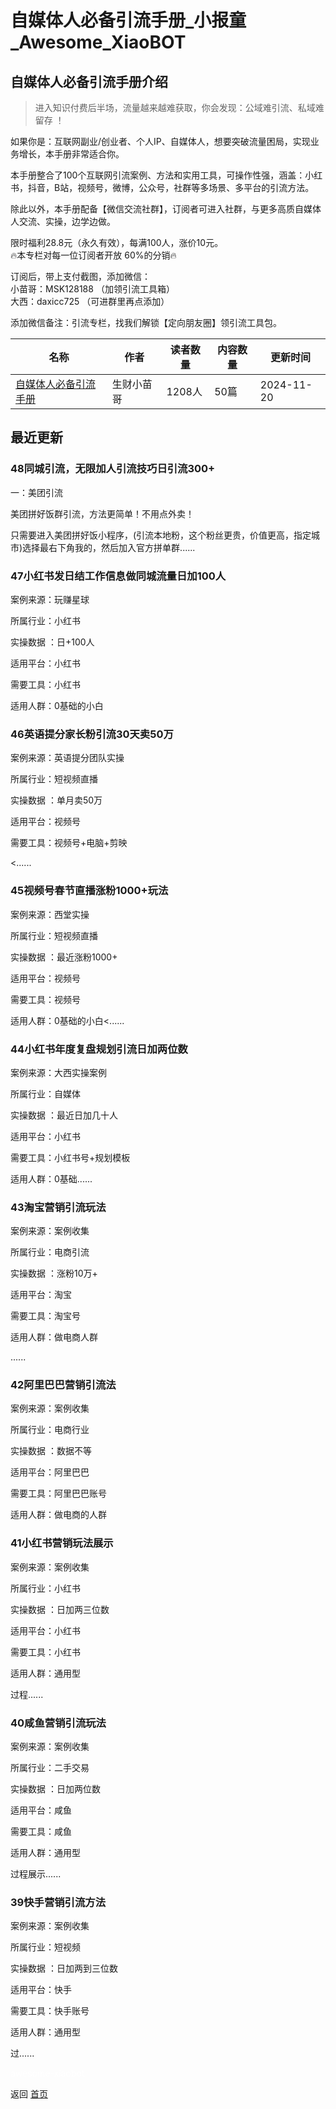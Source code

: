 # 自媒体人必备引流手册_小报童_Awesome_XiaoBOT

## 自媒体人必备引流手册介绍
> 进入知识付费后半场，流量越来越难获取，你会发现：公域难引流、私域难留存 ！    
    
如果你是：互联网副业/创业者、个人IP、自媒体人，想要突破流量困局，实现业务增长，本手册非常适合你。    
    
本手册整合了100个互联网引流案例、方法和实用工具，可操作性强，涵盖：小红书，抖音，B站，视频号，微博，公众号，社群等多场景、多平台的引流方法。    
    
除此以外，本手册配备【微信交流社群】，订阅者可进入社群，与更多高质自媒体人交流、实操，边学边做。    
    
限时福利28.8元（永久有效），每满100人，涨价10元。    
🔥本专栏对每一位订阅者开放 60%的分销🔥    
    
订阅后，带上支付截图，添加微信：    
小苗哥：MSK128188 （加领引流工具箱）    
大西：daxicc725 （可进群里再点添加）    
    
添加微信备注：引流专栏，找我们解锁【定向朋友圈】领引流工具包。  
  


|名称|作者|读者数量|内容数量|更新时间|
|---|---|---|---|---|
|[自媒体人必备引流手册](https://xiaobot.net/p/MSk1888999?refer=0b133df9-27dc-423b-8101-639049001c13)|生财小苗哥|1208人|50篇|2024-11-20|

## 最近更新
### 48同城引流，无限加人引流技巧日引流300+

一：美团引流

美团拼好饭群引流，方法更简单！不用点外卖！

只需要进入美团拼好饭小程序，(引流本地粉，这个粉丝更贵，价值更高，指定城市)选择最右下角我的，然后加入官方拼单群......

### 47小红书发日结工作信息做同城流量日加100人

案例来源：玩赚星球

所属行业：小红书

实操数据 ：日+100人

适用平台：小红书

需要工具：小红书

适用人群：0基础的小白

### 46英语提分家长粉引流30天卖50万

案例来源：英语提分团队实操

所属行业：短视频直播

实操数据 ：单月卖50万

适用平台：视频号

需要工具：视频号+电脑+剪映

<......

### 45视频号春节直播涨粉1000+玩法

案例来源：西堂实操

所属行业：短视频直播

实操数据 ：最近涨粉1000+

适用平台：视频号

需要工具：视频号

适用人群：0基础的小白<......

### 44小红书年度复盘规划引流日加两位数

案例来源：大西实操案例

所属行业：自媒体

实操数据 ：最近日加几十人

适用平台：小红书

需要工具：小红书号+规划模板

适用人群：0基础......

### 43淘宝营销引流玩法

案例来源：案例收集

所属行业：电商引流

实操数据 ：涨粉10万+

适用平台：淘宝

需要工具：淘宝号

适用人群：做电商人群

......

### 42阿里巴巴营销引流法

案例来源：案例收集

所属行业：电商行业

实操数据 ：数据不等

适用平台：阿里巴巴

需要工具：阿里巴巴账号

适用人群：做电商的人群

### 41小红书营销玩法展示

案例来源：案例收集

所属行业：小红书

实操数据 ：日加两三位数

适用平台：小红书

需要工具：小红书

适用人群：通用型

过程......

### 40咸鱼营销引流玩法

案例来源：案例收集

所属行业：二手交易

实操数据 ：日加两位数

适用平台：咸鱼

需要工具：咸鱼

适用人群：通用型

过程展示......

### 39快⼿营销引流⽅法

案例来源：案例收集

所属行业：短视频

实操数据 ：日加两到三位数

适用平台：快手

需要工具：快手账号

适用人群：通用型

过......


<a href="https://github.com/Reno9527/awesome-xiaobot" style="color: white; text-decoration: none;">awesome-xiaobot</a>

返回 [首页](../README.md)
